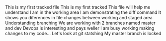 This is my first tracked file
This is my first tracked 
This file will help me understand
I am in the working area
I am demonstrating the diff command
It shows you diferences in file changes between working and staged area
Understanding branching
We are working with 2 branches named master and dev
Devops is interesting and pays weller
I am busy working making changes to my code...
Let's look at git statshing
My master branch is locked
